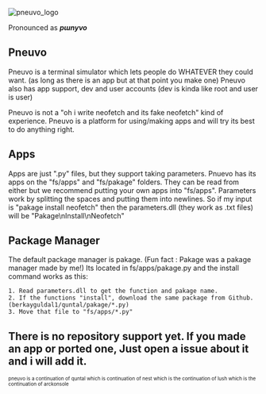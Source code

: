                                                                         
![pneuvo_logo](https://github.com/user-attachments/assets/794023f6-3e66-4d87-acb8-bf35a49f8617)

Pronounced as ***pɯnyvo***

## Pneuvo
Pneuvo is a terminal simulator which lets people do WHATEVER they could want. (as long as there is an app but at that point you make one)
Pneuvo also has app support, dev and user accounts (dev is kinda like root and user is user)

Pneuvo is not a "oh i write neofetch and its fake neofetch" kind of experience.
Pneuvo is a platform for using/making apps and will try its best to do anything right.

## Apps

Apps are just ".py" files, but they support taking parameters. Pnuevo has its apps on the "fs/apps" and "fs/pakage" folders.
They can be read from either but we recommend putting your own apps into "fs/apps".
Parameters work by splitting the spaces and putting them into newlines.
So if my input is "pakage install neofetch" then the parameters.dll (they work as .txt files) will be "Pakage\nInstall\nNeofetch" 

## Package Manager

The default package manager is pakage. (Fun fact : Pakage was a pakage manager made by me!)
Its located in fs/apps/pakage.py and the install command works as this:

    1. Read parameters.dll to get the function and pakage name.
    2. If the functions "install", download the same package from Github. (berkayguldal1/quntal/pakage/*.py)
    3. Move that file to "fs/apps/*.py"
    
There is no repository support yet. If you made an app or ported one, Just open a issue about it and i will add it.
-------
<sup><sub>pneuvo is a continuation of quntal which is continuation of nest which is the continuation of lush which is the continuation of arckonsole</sub></sup>
    
